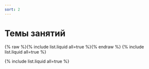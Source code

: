 ```yaml
---
sort: 2
---
```


# Темы занятий

{% raw %}{% include list.liquid all=true %}{% endraw %}
{% include list.liquid all=true %}

{% include list.liquid all=true %}
